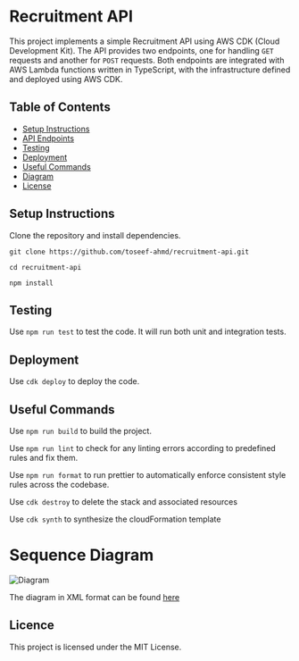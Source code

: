 # Recruitment API

This project implements a simple Recruitment API using AWS CDK (Cloud Development Kit). The API provides two endpoints, one for handling `GET` requests and another for `POST` requests. Both endpoints are integrated with AWS Lambda functions written in TypeScript, with the infrastructure defined and deployed using AWS CDK.

## Table of Contents

- [Setup Instructions](#setup-instructions)
- [API Endpoints](#api-endpoints)
- [Testing](#testing)
- [Deployment](#deployment)
- [Useful Commands](#useful-commands)
- [Diagram](#sequence-diagram)
- [License](#license)


## Setup Instructions
Clone the repository and install dependencies.

 ``` git clone https://github.com/toseef-ahmd/recruitment-api.git  ```
 
 ``` cd recruitment-api ```

 ``` npm install ```


## Testing
Use ``` npm run test ``` to test the code. It will run both unit and integration tests.

## Deployment
Use ``` cdk deploy ``` to deploy the code.

## Useful Commands

Use ``` npm run build ``` to build the project.

Use ``` npm run lint ``` to check for any linting errors according to predefined rules and fix them. 

Use ``` npm run format ``` to run prettier to automatically enforce consistent style rules across the codebase.

Use ``` cdk destroy ``` to delete the stack and associated resources

Use ``` cdk synth ``` to synthesize the cloudFormation template

# Sequence Diagram
![Diagram](./sequence-diagram/recruitment-api.drawio.png)

The diagram in XML format can be found [here](./sequence-diagram/sequence-diagram.drawio)


## Licence 
This project is licensed under the MIT License.

